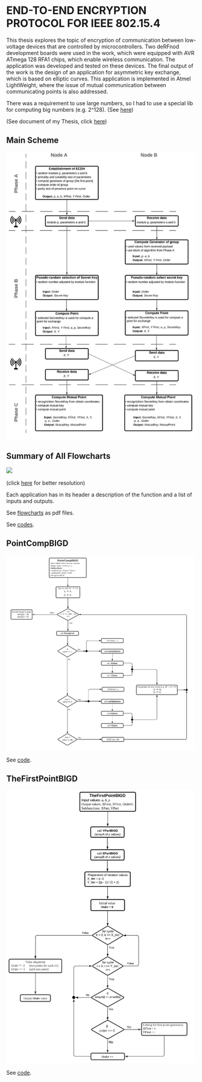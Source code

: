 # END-TO-END ENCRYPTION PROTOCOL FOR IEEE 802.15.4

This thesis explores the topic of encryption of communication between low-voltage devices that are controlled by microcontrollers. Two deRFnod development boards were used in the work, which were equipped with AVR ATmega 128 RFA1 chips, which enable wireless communication. The application was developed and tested on these devices. The final output of the work is the design of an application for asymmetric key exchange, which is based on elliptic curves. This application is implemented in Atmel LightWeight, where the issue of mutual communication between communicating points is also addressed.

There was a requirement to use large numbers, so I had to use a special lib for computing big numbers (e.g. 2^128). (See <a href="https://www.di-mgt.com.au/bigdigits.html"> here</a>)



(See document of my Thesis, click <a href="https://github.com/StingrayCZ/My-first-larger-programming-project-in-C/blob/master/THESIS%20BACA.pdf"> here</a>)

## Main Scheme

<p float="left">
  <img src="/Flowchart/Main Scheme.png" width="700" /> 
</p>  

## Summary of All Flowcharts

<p float="left">
  <img src="/Flowchart/All.png" width="800" /> 
</p>
(click <a href="https://github.com/StingrayCZ/My-first-larger-programming-project-in-C/blob/master/Flowchart%20(pdf)/All%20Flowcharts.pdf"> here</a> for better resolution)

</p>

Each application has in its header a description of the function and a list of inputs and outputs.
</p>
See <a href="https://github.com/StingrayCZ/My-first-larger-programming-project-in-C/tree/master/Source%20of%20Code"> flowcharts</a> as pdf files.
</p>
See <a href="https://github.com/StingrayCZ/My-first-larger-programming-project-in-C/tree/master/Source%20of%20Code"> codes</a>.


## PointCompBIGD

<p float="left">
  <img src="/Flowchart/CompPointBIGD.png" width="500" /> 
</p>

See <a href="https://github.com/StingrayCZ/My-first-larger-programming-project-in-C/blob/master/Source%20of%20Code/PointCompBig.c"> code</a>.

## TheFirstPointBIGD

<p float="left">
  <img src="/Flowchart/TheFirstPointBIGD.png" width="500" /> 
</p>

See <a href="https://github.com/StingrayCZ/My-first-larger-programming-project-in-C/blob/master/Source%20of%20Code/TheFirstPointBig.c"> code</a>.
